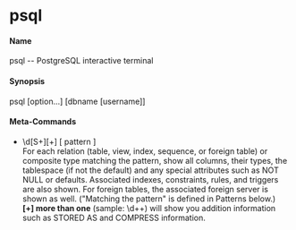 # psql

#### Name
psql --  PostgreSQL interactive terminal

#### Synopsis
psql [option...] [dbname [username]]

#### Meta-Commands

* \d[S+][+] [ pattern ]  
    For each relation (table, view, index, sequence, or foreign table) or composite type matching the pattern,
  show all columns, their types, the tablespace (if not the default) and any special attributes such as NOT NULL or defaults.
  Associated indexes, constraints, rules, and triggers are also shown.
  For foreign tables, the associated foreign server is shown as well. 
  ("Matching the pattern" is defined in Patterns below.)  
  **[+] more than one** (sample: \d++) will show you addition information such as STORED AS and COMPRESS information.
